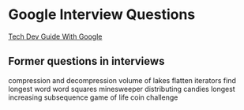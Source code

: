 # Google Interview Questions
[Tech Dev Guide With Google](https://techdevguide.withgoogle.com/paths/interview/)

## Former questions in interviews
compression and decompression
volume of lakes
flatten iterators
find longest word
word squares
minesweeper
distributing candies
longest increasing subsequence
game of life
coin challenge
